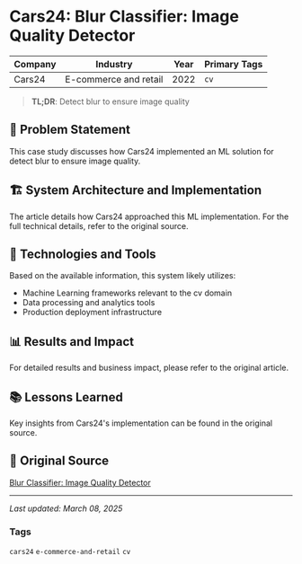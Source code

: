 # Cars24: Blur Classifier: Image Quality Detector

| Company | Industry | Year | Primary Tags | 
|---------|----------|------|--------------|
| Cars24 | E-commerce and retail | 2022 | `cv` |

> **TL;DR**: Detect blur to ensure image quality

## 📝 Problem Statement

This case study discusses how Cars24 implemented an ML solution for detect blur to ensure image quality.

## 🏗️ System Architecture and Implementation

The article details how Cars24 approached this ML implementation. For the full technical details, refer to the original source.

## 🔧 Technologies and Tools

Based on the available information, this system likely utilizes:

- Machine Learning frameworks relevant to the cv domain
- Data processing and analytics tools
- Production deployment infrastructure

## 📊 Results and Impact

For detailed results and business impact, please refer to the original article.

## 📚 Lessons Learned

Key insights from Cars24's implementation can be found in the original source.

## 🔗 Original Source

[Blur Classifier: Image Quality Detector](https://medium.com/cars24-data-science-blog/blur-classifier-image-quality-detector-7c1de5ff8e59)

---

*Last updated: March 08, 2025*

### Tags

`cars24` `e-commerce-and-retail` `cv`
